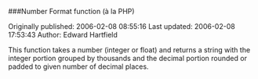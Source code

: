 ###Number Format function (à la PHP)

Originally published: 2006-02-08 08:55:16
Last updated: 2006-02-08 17:53:43
Author: Edward Hartfield

This function takes a number (integer or float) and returns a string with the integer portion grouped by thousands and the decimal portion rounded or padded to given number of decimal places.